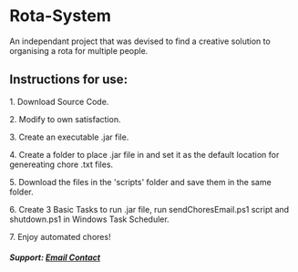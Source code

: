 # Rota-System
An independant project that was devised to find a creative solution to organising a rota for multiple people.

<h2> Instructions for use: </h1>

<p>1. Download Source Code. </p>
<p>2. Modify to own satisfaction. </p>
<p>3. Create an executable .jar file. </p>
<p>4. Create a folder to place .jar file in and set it as the default location for genereating chore .txt files. </p>
<p>5. Download the files in the 'scripts' folder and save them in the same folder. </p>
<p>6. Create 3 Basic Tasks to run .jar file, run sendChoresEmail.ps1 script and shutdown.ps1 in Windows Task Scheduler. </p>
<p>7. Enjoy automated chores! </p>

<h5> Support: <a href = "mailto:yashwant.rathor@blueyonder.co.uk?subject = Feedback&body = Message"> Email Contact </a> </h5>
